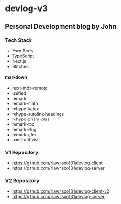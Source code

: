 # devlog-v3

## Personal Development blog by John

### Tech Stack
* Yarn Berry
* TypeScript
* Next.js
* Stitches

#### markdown
* next-mdx-remote
* unified
* remark
* remark-math 
* rehype-katex
* rehype-autolink-headings
* rehype-prism-plus
* remark-toc
* remark-slug
* remark-gfm
* unist-util-visit 

### V1 Repository
* <https://github.com/rlawnsxo131/devlog-client>
* <https://github.com/rlawnsxo131/devlog-server>

### V2 Repository
* <https://github.com/rlawnsxo131/devlog-client-v2>
* <https://github.com/rlawnsxo131/devlog-server>


